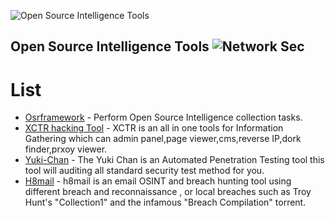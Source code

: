 ![Open Source Intelligence Tools](NetSec.png) 

Open Source Intelligence Tools ![Network Sec](https://img.shields.io/badge/Awesome-NetworkSec-success)
----------------------
#  List 

* [Osrframework](https://github.com/briskinfosec/Awesome-Tool_of_the_Day/blob/main/Open%20Source%20Intelligence/Tools/Osrframework-master.md) - Perform Open Source Intelligence collection tasks.
* [XCTR hacking Tool](https://github.com/briskinfosec/Awesome-Tool_of_the_Day/blob/main/Open%20Source%20Intelligence/Tools/XCTR%20HACKING%20TOOL.md) - XCTR is an all in one tools for Information Gathering which can admin panel,page viewer,cms,reverse IP,dork finder,prxoy viewer.
* [Yuki-Chan](https://github.com/briskinfosec/Awesome-Tool_of_the_Day/blob/main/Open%20Source%20Intelligence/Tools/YUKI-CHAN.md) - The Yuki Chan is an Automated Penetration Testing tool this tool will auditing all standard security test method for you.
* [H8mail](https://github.com/briskinfosec/Awesome-Tool_of_the_Day/blob/main/Open%20Source%20Intelligence/Tools/h8mail.md) - h8mail is an email OSINT and breach hunting tool using different breach and reconnaissance , or local breaches such as Troy Hunt's "Collection1" and the infamous "Breach Compilation" torrent.
